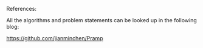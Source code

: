References:

All the algorithms and problem statements can be looked up in the following blog:

https://github.com/jianminchen/Pramp

